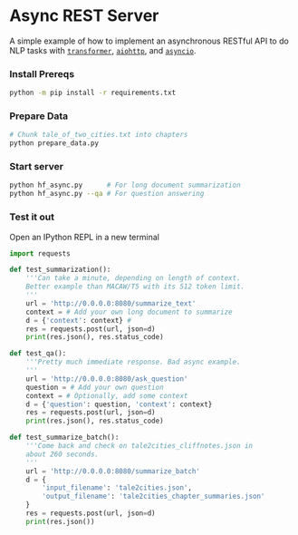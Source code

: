 # Async REST Server

A simple example of how to implement an asynchronous RESTful API to do NLP tasks with [`transformer`](https://github.com/huggingface/transformers), [`aiohttp`](https://docs.aiohttp.org/en/stable/), and [`asyncio`](https://docs.python.org/3/library/asyncio.html).

### Install Prereqs
```bash
python -m pip install -r requirements.txt
```

### Prepare Data
```bash
# Chunk tale_of_two_cities.txt into chapters
python prepare_data.py
```

### Start server
```bash
python hf_async.py      # For long document summarization
python hf_async.py --qa # For question answering
```

### Test it out
Open an IPython REPL in a new terminal
```python
import requests

def test_summarization():
    '''Can take a minute, depending on length of context.
    Better example than MACAW/T5 with its 512 token limit.
    '''
    url = 'http://0.0.0.0:8080/summarize_text'
    context = # Add your own long document to summarize
    d = {'context': context} # 
    res = requests.post(url, json=d)
    print(res.json(), res.status_code)

def test_qa():
    '''Pretty much immediate response. Bad async example.
    '''
    url = 'http://0.0.0.0:8080/ask_question'
    question = # Add your own question
    context = # Optionally, add some context
    d = {'question': question, 'context': context}
    res = requests.post(url, json=d)
    print(res.json(), res.status_code)

def test_summarize_batch():
    '''Come back and check on tale2cities_cliffnotes.json in 
    about 260 seconds.
    '''
    url = 'http://0.0.0.0:8080/summarize_batch'
    d = {
        'input_filename': 'tale2cities.json',
        'output_filename': 'tale2cities_chapter_summaries.json'
    }
    res = requests.post(url, json=d)
    print(res.json())
```
